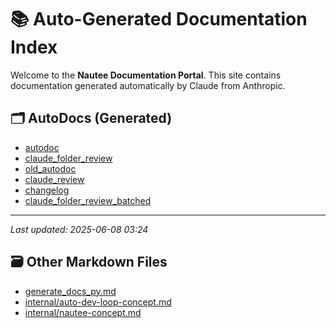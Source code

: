 # 📚 Auto-Generated Documentation Index

Welcome to the **Nautee Documentation Portal**. This site contains documentation generated automatically by Claude from Anthropic.

## 🗂️ AutoDocs (Generated)

- [autodoc](tools_autodoc_py.md)
- [claude_folder_review](tools_claude_folder_review_py.md)
- [old_autodoc](tools_old_autodoc_py.md)
- [claude_review](tools_claude_review_py.md)
- [changelog](tools_changelog_py.md)
- [claude_folder_review_batched](tools_claude_folder_review_batched_py.md)

---

_Last updated: 2025-06-08 03:24_

## 🗃️ Other Markdown Files

- [generate_docs_py.md](generate_docs_py.md)
- [internal/auto-dev-loop-concept.md](internal/auto-dev-loop-concept.md)
- [internal/nautee-concept.md](internal/nautee-concept.md)
